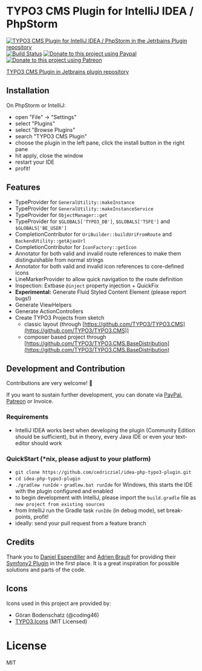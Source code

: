 # TYPO3 CMS Plugin for IntelliJ IDEA / PhpStorm

[![TYPO3 CMS Plugin for IntelliJ IDEA / PhpStorm in the Jetrbains Plugin repository](https://img.shields.io/jetbrains/plugin/d/9496-typo3-cms-plugin.svg)](https://plugins.jetbrains.com/plugin/9496-typo3-cms-plugin)
[![Build Status](https://travis-ci.org/cedricziel/idea-php-typo3-plugin.svg?branch=master)](https://travis-ci.org/cedricziel/idea-php-typo3-plugin)
[![Donate to this project using Paypal](https://img.shields.io/badge/paypal-donate-yellow.svg)](https://www.paypal.me/ziel)
[![Donate to this project using Patreon](https://img.shields.io/badge/patreon-donate-red.svg)](https://www.patreon.com/cedricziel)

[TYPO3 CMS Plugin in Jetbrains plugin repository](https://plugins.jetbrains.com/idea/plugin/9496-typo3-cms-plugin)

## Installation

On PhpStorm or IntelliJ:

* open "File" -> "Settings"
* select "Plugins"
* select "Browse Plugins"
* search "TYPO3 CMS Plugin"
* choose the plugin in the left pane, click the install button in 
  the right pane
* hit apply, close the window
* restart your IDE
* profit!

## Features

* TypeProvider for `GeneralUtility::makeInstance`
* TypeProvider for `GeneralUtility::makeInstanceService`
* TypeProvider for `ObjectManager::get`
* TypeProvider for `$GLOBALS['TYPO3_DB']`, `$GLOBALS['TSFE']` and `$GLOBALS['BE_USER']`
* CompletionContributor for `UriBuilder::buildUriFromRoute` and `BackendUtility::getAjaxUrl`
* CompletionContributor for `IconFactory::getIcon`
* Annotator for both valid and invalid route references to make them distinguishable from normal strings
* Annotator for both valid and invalid icon references to core-defined icons
* LineMarkerProvider to allow quick navigation to the route definition
* Inspection: Extbase `@inject` property injection + QuickFix
* **Experimental:** Generate Fluid Styled Content Element (please report bugs!)
* Generate ViewHelpers
* Generate ActionControllers
* Create TYPO3 Projects from sketch
  * classic layout (through [https://github.com/TYPO3/TYPO3.CMS](https://github.com/TYPO3/TYPO3.CMS))
  * composer based project through [https://github.com/TYPO3/TYPO3.CMS.BaseDistribution](https://github.com/TYPO3/TYPO3.CMS.BaseDistribution)

## Development and Contribution

Contributions are very welcome! :tada:

If you want to sustain further development, you can donate via [PayPal](https://www.paypal.me/ziel), [Patreon](https://www.patreon.com/cedricziel) or Invoice.

### Requirements

* IntelliJ IDEA works best when developing the plugin (Community Edition should be sufficient),
  but in theory, every Java IDE or even your text-editor should work

### QuickStart (*nix, please adjust to your platform)

* `git clone https://github.com/cedricziel/idea-php-typo3-plugin.git`
* `cd idea-php-typo3-plugin`
* `./gradlew runIde` - `gradlew.bat runIde` for Windows, this starts the IDE with the
  plugin configured and enabled
* to begin development with IntelliJ, please import the `build.gradle` file as `new project from
  existing sources`
* from IntelliJ run the Gradle task `runIde` (in debug mode), set break-points, profit!
* ideally: send your pull request from a feature branch

## Credits

Thank you to <a href="https://github.com/Haehnchen">Daniel Espendiller</a> and <a href="https://github.com/adrienbrault">Adrien Brault</a>
for providing their <a href="https://github.com/Haehnchen/idea-php-symfony2-plugin">Symfony2 Plugin</a> in the first place.
It is a great inspiration for possible solutions and parts of the code.

## Icons

Icons used in this project are provided by:

* Göran Bodenschatz (@coding46)
* [TYPO3.Icons](https://github.com/TYPO3/TYPO3.Icons) (MIT Licensed)

# License

MIT
